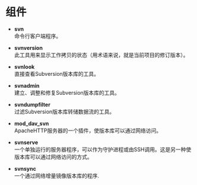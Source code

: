 # 组件

- **svn**     
命令行客户端程序。

- **svnversion**     
此工具用来显示工作拷贝的状态（用术语来说，就是当前项目的修订版本）。

- **svnlook**     
直接查看Subversion版本库的工具。

- **svnadmin**     
建立、调整和修复Subversion版本库的工具。

- **svndumpfilter**      
过滤Subversion版本库转储数据流的工具。

- **mod_dav_svn**     
ApacheHTTP服务器的一个插件，使版本库可以通过网络访问。

- **svnserve**      
一个单独运行的服务器程序，可以作为守护进程或由SSH调用。这是另一种使版本库可以通过网络访问的方式。

- **svnsync**     
一个通过网络增量镜像版本库的程序.